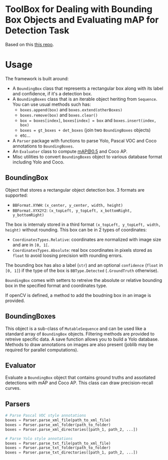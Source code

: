 # ToolBox for Dealing with Bounding Box Objects and Evaluating mAP for Detection Task
Based on this [this repo](https://github.com/rafaelpadilla/Object-Detection-Metrics#how-to-use-this-project).

# Usage
The framework is built around:

- A `BoundingBox` class that represents a rectangular box along with its label and confidence, if it's a detection box.
- A `BoundingBoxes` class that is an iterable object heriting from `Sequence`. You can use usual methods such has:
    - `boxes.append(box)` and `boxes.extend(otherBoxes)`
    - `boxes.remove(box)` and `boxes.clear()`
    - `box = boxes[index]`, `boxes[index] = box` and `boxes.insert(index, box)`
    - `boxes = gt_boxes + det_boxes` (join two `BoundingBoxes` objects)
    - etc...
- A `Parser` package with functions to parse Yolo, Pascal VOC and Coco annotations to `BoundingBoxes`.
- An `Evaluator` class to compute mAP@0.5 and Coco AP.
- Misc utilities to convert `BoundingBoxes` object to various database format including Yolo and Coco.

## BoundingBox
Object that stores a rectangular object detection box. 3 formats are supported:

- `BBFormat.XYWH`: `(x_center, y_center, width, height)`
- `BBFormat.XYX2Y2`: `(x_topLeft, y_topLeft, x_bottomRight, y_bottomRight)`

The box is internaly stored in a third format `(x_topLeft, y_topLeft, width, height)` without rounding. This box can be in 2 types of coordinates:

- `CoordinatesTypes.Relative`: coordinates are  normalized with image size and are in `[0, 1[`.
- `CoordinatesTypes.Absolute`: real box coordinates in pixels stored as `float` to avoid loosing precision with rounding errors.

The bounding box has also a label (`str`) and an optional `confidence` (`float` in `[0, 1]`) if the type of the box is `BBType.Detected` (`.GroundTruth` otherwise).

`BoundingBox` comes with setters to retreive the absolute or relative bounding box in the specified format and coordinates type.

If openCV is defined, a method to add the boudning box in an image is provided.

## BoundingBoxes
This object is a sub-class of `MutableSequence` and can be used like a standard array of `BoundingBox` objects. Filtering methods are provided to retreive specific data. A save function allows you to build a Yolo database. Methods to draw annotations on images are also present (joblib may be required for parallel computations).

## Evaluator
Evaluate a `BoundingBox` object that contains ground truths and assotiated detections with mAP and Coco AP. This class can draw precision-recall curves.

## Parsers
```Python
# Parse Pascal VOC style annotations
boxes = Parser.parse_xml_file(path_to_xml_file)
boxes = Parser.parse_xml_folder(path_to_folder)
boxes = Parser.parse_xml_directories([path_1, path_2, ...])

# Parse Yolo style annotations
boxes = Parser.parse_txt_file(path_to_xml_file)
boxes = Parser.parse_txt_folder(path_to_folder)
boxes = Parser.parse_txt_directories([path_1, path_2, ...])
```
